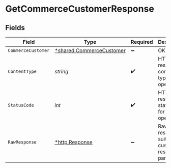 # GetCommerceCustomerResponse


## Fields

| Field                                                                      | Type                                                                       | Required                                                                   | Description                                                                |
| -------------------------------------------------------------------------- | -------------------------------------------------------------------------- | -------------------------------------------------------------------------- | -------------------------------------------------------------------------- |
| `CommerceCustomer`                                                         | [*shared.CommerceCustomer](../../../pkg/models/shared/commercecustomer.md) | :heavy_minus_sign:                                                         | OK                                                                         |
| `ContentType`                                                              | *string*                                                                   | :heavy_check_mark:                                                         | HTTP response content type for this operation                              |
| `StatusCode`                                                               | *int*                                                                      | :heavy_check_mark:                                                         | HTTP response status code for this operation                               |
| `RawResponse`                                                              | [*http.Response](https://pkg.go.dev/net/http#Response)                     | :heavy_minus_sign:                                                         | Raw HTTP response; suitable for custom response parsing                    |